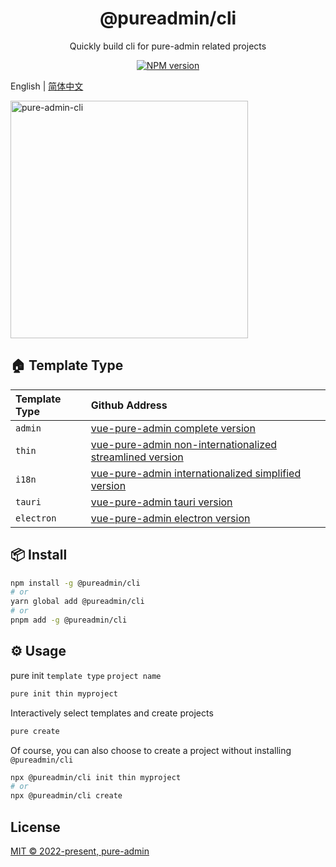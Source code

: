 <h1 align="center">@pureadmin/cli</h1>
<p align="center">Quickly build cli for pure-admin related projects</p>

<p align="center">
<a href="https://www.npmjs.com/package/@pureadmin/cli" target="__blank"><img src="https://img.shields.io/npm/v/@pureadmin/cli?color=a1b858&label=" alt="NPM version"></a>
</p>

English | [简体中文](./README.md)

<img src="https://xiaoxian521.github.io/hyperlink/gif/pure-admin-cli.gif" alt="pure-admin-cli" width="380" />

## 🏠 Template Type

| **Template Type** | **Github Address**                                                                                             |
| :---------------- | :------------------------------------------------------------------------------------------------------------- |
| `admin`           | [vue-pure-admin complete version](https://github.com/pure-admin/vue-pure-admin)                                |
| `thin`            | [vue-pure-admin non-internationalized streamlined version](https://github.com/pure-admin/pure-admin-thin)      |
| `i18n`            | [vue-pure-admin internationalized simplified version](https://github.com/pure-admin/pure-admin-thin/tree/i18n) |
| `tauri`           | [vue-pure-admin tauri version](https://github.com/pure-admin/tauri-pure-admin)                                 |
| `electron`        | [vue-pure-admin electron version](https://github.com/pure-admin/electron-pure-admin)                           |

## 📦 Install

```bash
npm install -g @pureadmin/cli
# or
yarn global add @pureadmin/cli
# or
pnpm add -g @pureadmin/cli
```

## ⚙️ Usage

pure init `template type` `project name`

```bash
pure init thin myproject
```

Interactively select templates and create projects

```bash
pure create
```

Of course, you can also choose to create a project without installing `@pureadmin/cli`

```bash
npx @pureadmin/cli init thin myproject
# or
npx @pureadmin/cli create
```

## License

[MIT © 2022-present, pure-admin](./LICENSE)
